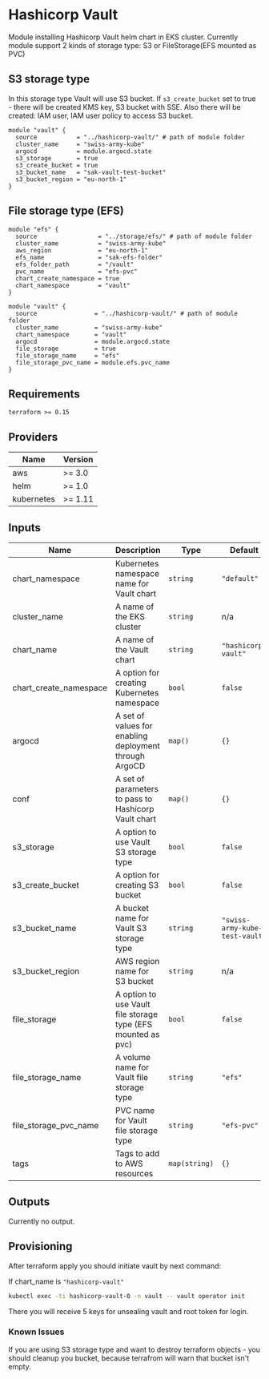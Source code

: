 # Hashicorp Vault
Module installing Hashicorp Vault helm chart in EKS cluster. Currently module support 2 kinds of storage type: S3 or FileStorage(EFS mounted as PVC)

## S3 storage type

In this storage type Vault will use S3 bucket. If `s3_create_bucket` set to true - there will be created  KMS key, S3 bucket with SSE. Also there will be created: IAM user, IAM user policy to access S3 bucket.

``` hcl
module "vault" {
  source           = "../hashicorp-vault/" # path of module folder
  cluster_name     = "swiss-army-kube"
  argocd           = module.argocd.state
  s3_storage       = true
  s3_create_bucket = true
  s3_bucket_name   = "sak-vault-test-bucket"
  s3_bucket_region = "eu-north-1"
}
```

## File storage type (EFS)
``` hcl
module "efs" {
  source                 = "../storage/efs/" # path of module folder
  cluster_name           = "swiss-army-kube"
  aws_region             = "eu-north-1"
  efs_name               = "sak-efs-folder"
  efs_folder_path        = "/vault"
  pvc_name               = "efs-pvc"
  chart_create_namespace = true
  chart_namespace        = "vault"
}

module "vault" {
  source                = "../hashicorp-vault/" # path of module folder
  cluster_name          = "swiss-army-kube"
  chart_namespace       = "vault"
  argocd                = module.argocd.state
  file_storage          = true
  file_storage_name     = "efs"
  file_storage_pvc_name = module.efs.pvc_name
}
```

## Requirements

```
terraform >= 0.15
 ```

## Providers

| Name | Version |
|------|---------|
| aws | >= 3.0 |
| helm | >= 1.0 |
| kubernetes | >= 1.11 |

## Inputs

| Name | Description | Type | Default | Required |
|------|-------------|------|---------|:-----:|
| chart\_namespace | Kubernetes namespace name for Vault chart | `string` | `"default"` | no |
| cluster\_name | A name of the EKS cluster | `string` | n/a | yes |
| chart\_name | A name of the Vault chart | `string` | `"hashicorp-vault"` | no |
| chart\_create\_namespace | A option for creating Kubernetes namespace | `bool` | `false` | no |
| argocd | A set of values for enabling deployment through ArgoCD | `map()` | `{}` | no |
| conf | A set of parameters to pass to Hashicorp Vault chart | `map()` | `{}` | no |
| s3\_storage | A option to use Vault S3 storage type | `bool` | `false` | yes |
| s3\_create\_bucket | A option for creating S3 bucket | `bool` | `false` | yes |
| s3\_bucket\_name | A bucket name for Vault S3 storage type | `string` | `"swiss-army-kube-test-vault"` | yes |
| s3\_bucket\_region | AWS region name for S3 bucket | `string` | n/a | yes |
| file\_storage | A option to use Vault file storage type (EFS mounted as pvc) | `bool` | `false` | yes |
| file\_storage\_name | A volume name for Vault file storage type | `string` | `"efs"` | yes |
| file\_storage\_pvc_name | PVC name for Vault file storage type | `string` | `"efs-pvc"` | yes |
| tags | Tags to add to AWS resources | `map(string)` | `{}` | no |

## Outputs

Currently no output.



## Provisioning

After terraform apply you should initiate vault by next command:

If chart_name is `"hashicorp-vault"`
``` bash
kubectl exec -ti hashicorp-vault-0 -n vault -- vault operator init
```

There you will receive 5 keys for unsealing vault and root token for login.




### Known Issues

If you are using S3 storage type and want to destroy terraform objects - you should cleanup you bucket, because terrafrom will warn that bucket isn't empty.
